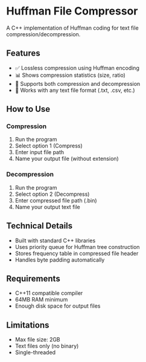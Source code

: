 # Huffman File Compressor

A C++ implementation of Huffman coding for text file compression/decompression.

## Features
- ✅ Lossless compression using Huffman encoding
- 📊 Shows compression statistics (size, ratio)
- 🔄 Supports both compression and decompression
- 📁 Works with any text file format (.txt, .csv, etc.)

## How to Use

### Compression
1. Run the program
2. Select option 1 (Compress)
3. Enter input file path
4. Name your output file (without extension)

### Decompression  
1. Run the program
2. Select option 2 (Decompress)
3. Enter compressed file path (.bin)
4. Name your output text file

## Technical Details
- Built with standard C++ libraries
- Uses priority queue for Huffman tree construction
- Stores frequency table in compressed file header
- Handles byte padding automatically

## Requirements
- C++11 compatible compiler
- 64MB RAM minimum
- Enough disk space for output files

## Limitations
- Max file size: 2GB
- Text files only (no binary)
- Single-threaded
